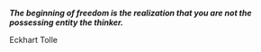 _**The beginning of freedom is the realization that you are not the possessing entity the thinker.**_

Eckhart Tolle
